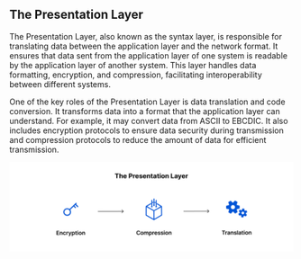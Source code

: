 ## The Presentation Layer
The Presentation Layer, also known as the syntax layer, is responsible for translating data between the application layer and the network format. It ensures that data sent from the application layer of one system is readable by the application layer of another system. This layer handles data formatting, encryption, and compression, facilitating interoperability between different systems.

One of the key roles of the Presentation Layer is data translation and code conversion. It transforms data into a format that the application layer can understand. For example, it may convert data from ASCII to EBCDIC. It also includes encryption protocols to ensure data security during transmission and compression protocols to reduce the amount of data for efficient transmission.


![The Presentation Layer](/images/presentation_layer_6.png)

